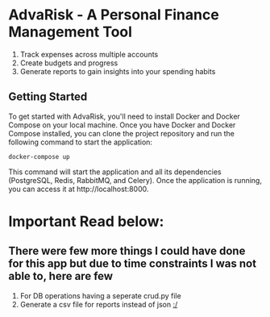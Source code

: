 # AdvaRisk - A Personal Finance Management Tool


1. Track expenses across multiple accounts
2. Create budgets and progress
3. Generate reports to gain insights into your spending habits

## Getting Started

To get started with AdvaRisk, you'll need to install Docker and Docker Compose on your local machine. Once you have Docker and Docker Compose installed, you can clone the project repository and run the following command to start the application:


`docker-compose up`

This command will start the application and all its dependencies (PostgreSQL, Redis, RabbitMQ, and Celery). Once the application is running, you can access it at http://localhost:8000.

# Important Read below:

## There were few more things I could have done for this app but due to time constraints I was not able to, here are few

1. For DB operations having a seperate crud.py file
2. Generate a csv file for reports instead of json [:/](https://github.com/Akhilgarg07/advariskyyy/blob/277013a53c0ca26f6a2eaac5eaabff0f945fc18e/utils/tasks.py#L96)
